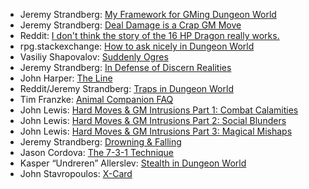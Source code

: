 * Jeremy Strandberg: [My Framework for GMing Dungeon World](https://spoutinglore.blogspot.com/2020/01/my-framework-for-gming-dungeon-world.html)
* Jeremy Strandberg: [Deal Damage is a Crap GM Move](https://spoutinglore.blogspot.com/2019/01/deal-damage-is-crap-gm-move.html)
* Reddit: [I don't think the story of the 16 HP Dragon really works.](https://www.reddit.com/r/DungeonWorld/comments/c5k7tu/i_dont_think_the_story_of_the_16_hp_dragon_really/)
* rpg.stackexchange: [How to ask nicely in Dungeon World](https://rpg.stackexchange.com/questions/65809/how-to-ask-nicely-in-dungeon-world)
* Vasiliy Shapovalov: [Suddenly Ogres](https://docs.google.com/document/d/1MC_W_qxY7kScRK_2arLhGvATX0HyQz6dTIKFj_HI2T4/edit)
* Jeremy Strandberg: [In Defense of Discern Realities](https://spoutinglore.blogspot.com/2018/08/in-defense-of-discern-realities.html)
* John Harper: [The Line](http://mightyatom.blogspot.com/2010/10/apocalypse-world-crossing-line.html)
* Reddit/Jeremy Strandberg: [Traps in Dungeon World](https://www.reddit.com/r/DungeonWorld/comments/7vbojb/traps_in_dungeon_world/)
* Tim Franzke: [Animal Companion FAQ](https://docs.google.com/document/d/1MCAVL9DzB3EZqbzRb57YQgzZkuhE32x89vvSzVZ8Ke0/edit)
* John Lewis: [Hard Moves & GM Intrusions Part 1: Combat Calamities](http://rpgalchemy.com/hard-moves-gm-intrusions-1/)
* John Lewis: [Hard Moves & GM Intrusions Part 2: Social Blunders](http://www.rpgalchemy.com/hard-moves-gm-intrusions-2/)
* John Lewis: [Hard Moves & GM Intrusions Part 3: Magical Mishaps](http://www.rpgalchemy.com/hard-moves-gm-intrusions-part-3-magical-mishaps/)
* Jeremy Strandberg: [Drowning & Falling](https://spoutinglore.blogspot.com/2018/07/drowning-falling.html)
* Jason Cordova: [The 7-3-1 Technique](https://www.gauntlet-rpg.com/blog/the-7-3-1-technique)
* Kasper “Undreren” Allerslev: [Stealth in Dungeon World](https://partialsuccess.wordpress.com/2014/02/27/stealth-in-dungeon-world/)
* John Stavropoulos: [X-Card](https://docs.google.com/document/d/1SB0jsx34bWHZWbnNIVVuMjhDkrdFGo1_hSC2BWPlI3A/edit?pli=1)
